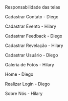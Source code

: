 Responsabilidade das telas

Cadastrar Contato - Diego

Cadastrar Evento - Hilary

Cadastrar Feedback - Diego

Cadastrar Revelação - Hilary

Cadastrar Usuário - Diego

Galeria de Fotos - Hilary

Home - Diego

Realizar Login - Diego

Sobre Nós - Hilary
